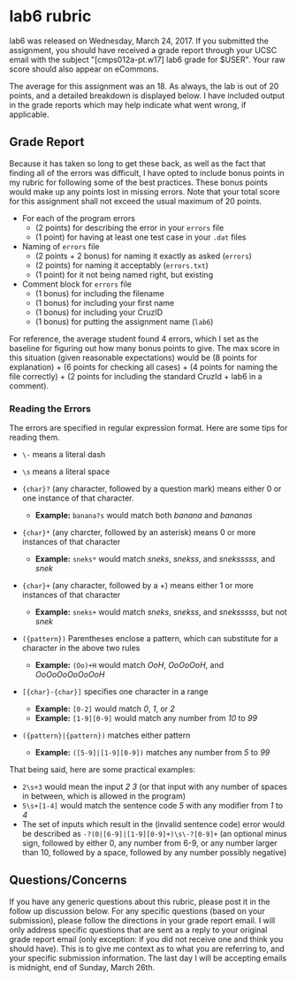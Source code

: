 # lab6 rubric

lab6 was released on Wednesday, March 24, 2017. If you submitted the
assignment, you should have received a grade report through your UCSC email with
the subject "[cmps012a-pt.w17] lab6 grade for $USER". Your raw score should also
appear on eCommons.

The average for this assignment was an 18. As always, the lab is out of 20
points, and a detailed breakdown is displayed below. I have included output in
the grade reports which may help indicate what went wrong, if applicable.

## Grade Report

Because it has taken so long to get these back, as well as the fact that finding
all of the errors was difficult, I have opted to include bonus points in my
rubric for following some of the best practices. These bonus points would make
up any points lost in missing errors. Note that your total score for this
assignment shall not exceed the usual maximum of 20 points.

- For each of the program errors
    - (2 points) for describing the error in your `errors` file
    - (1 point) for having at least one test case in your `.dat` files
- Naming of `errors` file
    - (2 points + 2 bonus) for naming it exactly as asked (`errors`)
    - (2 points) for naming it acceptably (`errors.txt`)
    - (1 point) for it not being named right, but existing
- Comment block for `errors` file
    - (1 bonus) for including the filename
    - (1 bonus) for including your first name
    - (1 bonus) for including your CruzID
    - (1 bonus) for putting the assignment name (`lab6`)

For reference, the average student found 4 errors, which I set as the baseline
for figuring out how many bonus points to give. The max score in this situation
(given reasonable expectations) would be (8 points for explanation) + (6 points
for checking all cases) + (4 points for naming the file correctly) + (2 points
for including the standard CruzId + lab6 in a comment).

### Reading the Errors

The errors are specified in regular expression format. Here are some tips for
reading them.

- `\-` means a literal dash
- `\s` means a literal space
- `{char}?` (any character, followed by a question mark) means either 0 or one
    instance of that character.
    - **Example:** `banana?s` would match both *banana* and *bananas*
- `{char}*` (any charcter, followed by an asterisk) means 0 or more instances of
    that character
    - **Example:** `sneks*` would match *sneks*, *snekss*, and *sneksssss*, and
        *snek*

- `{char}+` (any character, followed by a +) means either 1 or more instances of
    that character
    - **Example:** `sneks+` would match *sneks*, *snekss*, and *sneksssss*, but
        not *snek*
- `({pattern})` Parentheses enclose a pattern, which can substitute for a
    character in the above two rules
    - **Example:** `(Oo)+H` would match *OoH*, *OoOoOoH*, and *OoOoOoOoOoOoH*
- `[{char}-{char}]` specifies one character in a range
    - **Example:** `[0-2]` would match *0*, *1*, or *2*
    - **Example:** `[1-9][0-9]` would match any number from *10* to *99*
- `({pattern}|{pattern})` matches either pattern
    - **Example:** `([5-9]|[1-9][0-9])` matches any number from *5* to *99*

That being said, here are some practical examples:
- `2\s+3` would mean the input *2 3* (or that input with any number of spaces
    in between, which is allowed in the program)
- `5\s+[1-4]` would match the sentence code *5* with any modifier from *1* to
    *4*
- The set of inputs which result in the (invalid sentence code) error would be
    described as `-?(0|[6-9]|[1-9][0-9]+)\s\-?[0-9]+` (an optional minus sign,
    followed by either 0, any number from 6-9, or any number larger than 10,
    followed by a space, followed by any number possibly negative)

## Questions/Concerns

If you have any generic questions about this rubric, please post it in the
follow up discussion below. For any specific questions (based on your
submission), please follow the directions in your grade report email. I will
only address specific questions that are sent as a reply to your original grade
report email (only exception: if you did not receive one and think you should
have). This is to give me context as to what you are referring to, and your
specific submission information. The last day I will be accepting emails is
midnight, end of Sunday, March 26th.
